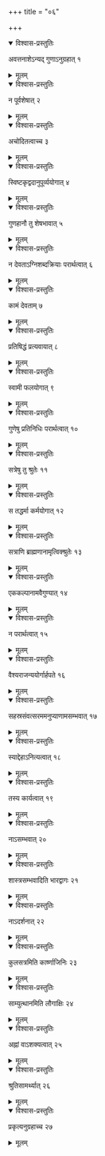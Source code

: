 +++
title = "०६"

+++


<details open><summary>विश्वास-प्रस्तुतिः</summary>

अवत्तनाशेऽन्यद् गुणाऽनुग्रहात् १
</details>

<details><summary>मूलम्</summary>

अवत्तनाशेऽन्यद् गुणाऽनुग्रहात् १
</details>


<details open><summary>विश्वास-प्रस्तुतिः</summary>

न पूर्वशेषात् २
</details>

<details><summary>मूलम्</summary>

न पूर्वशेषात् २
</details>


<details open><summary>विश्वास-प्रस्तुतिः</summary>

अचोदितत्वाच्च ३
</details>

<details><summary>मूलम्</summary>

अचोदितत्वाच्च ३
</details>


<details open><summary>विश्वास-प्रस्तुतिः</summary>

स्विष्टकृद्वदानुपूर्व्ययोगात् ४
</details>

<details><summary>मूलम्</summary>

स्विष्टकृद्वदानुपूर्व्ययोगात् ४
</details>


<details open><summary>विश्वास-प्रस्तुतिः</summary>

गुणहानौ तु शेषभावात् ५
</details>

<details><summary>मूलम्</summary>

गुणहानौ तु शेषभावात् ५
</details>


<details open><summary>विश्वास-प्रस्तुतिः</summary>

न देवताऽग्निशब्दक्रियाः परार्थत्वात् ६
</details>

<details><summary>मूलम्</summary>

न देवताऽग्निशब्दक्रियाः परार्थत्वात् ६
</details>


<details open><summary>विश्वास-प्रस्तुतिः</summary>

कामं देवताम् ७
</details>

<details><summary>मूलम्</summary>

कामं देवताम् ७
</details>


<details open><summary>विश्वास-प्रस्तुतिः</summary>

प्रतिषिद्धं प्रत्यवायात् ८
</details>

<details><summary>मूलम्</summary>

प्रतिषिद्धं प्रत्यवायात् ८
</details>


<details open><summary>विश्वास-प्रस्तुतिः</summary>

स्वामी फलयोगात् ९
</details>

<details><summary>मूलम्</summary>

स्वामी फलयोगात् ९
</details>


<details open><summary>विश्वास-प्रस्तुतिः</summary>

गुणेषु प्रतिनिधिः परार्थत्वात् १०
</details>

<details><summary>मूलम्</summary>

गुणेषु प्रतिनिधिः परार्थत्वात् १०
</details>


<details open><summary>विश्वास-प्रस्तुतिः</summary>

सत्रेषु तु श्रुतेः ११
</details>

<details><summary>मूलम्</summary>

सत्रेषु तु श्रुतेः ११
</details>


<details open><summary>विश्वास-प्रस्तुतिः</summary>

स तद्धर्मा कर्मयोगात् १२
</details>

<details><summary>मूलम्</summary>

स तद्धर्मा कर्मयोगात् १२
</details>


<details open><summary>विश्वास-प्रस्तुतिः</summary>

सत्राणि ब्राह्मणानामृत्विक्श्रुतेः १३
</details>

<details><summary>मूलम्</summary>

सत्राणि ब्राह्मणानामृत्विक्श्रुतेः १३
</details>


<details open><summary>विश्वास-प्रस्तुतिः</summary>

एककल्पानामवैगुण्यात् १४
</details>

<details><summary>मूलम्</summary>

एककल्पानामवैगुण्यात् १४
</details>


<details open><summary>विश्वास-प्रस्तुतिः</summary>

न परार्थत्वात् १५
</details>

<details><summary>मूलम्</summary>

न परार्थत्वात् १५
</details>


<details open><summary>विश्वास-प्रस्तुतिः</summary>

वैश्यराजन्ययोर्गार्हपते १६
</details>

<details><summary>मूलम्</summary>

वैश्यराजन्ययोर्गार्हपते १६
</details>


<details open><summary>विश्वास-प्रस्तुतिः</summary>

सहस्रसंवत्सरममनुप्याणामसम्भवात् १७
</details>

<details><summary>मूलम्</summary>

सहस्रसंवत्सरममनुप्याणामसम्भवात् १७
</details>


<details open><summary>विश्वास-प्रस्तुतिः</summary>

स्याद्देहाऽनित्यत्वात् १८
</details>

<details><summary>मूलम्</summary>

स्याद्देहाऽनित्यत्वात् १८
</details>


<details open><summary>विश्वास-प्रस्तुतिः</summary>

तस्य कार्यत्वात् १९
</details>

<details><summary>मूलम्</summary>

तस्य कार्यत्वात् १९
</details>


<details open><summary>विश्वास-प्रस्तुतिः</summary>

नाऽसम्भवात् २०
</details>

<details><summary>मूलम्</summary>

नाऽसम्भवात् २०
</details>


<details open><summary>विश्वास-प्रस्तुतिः</summary>

शास्त्रसम्भवादिति भारद्वागः २१
</details>

<details><summary>मूलम्</summary>

शास्त्रसम्भवादिति भारद्वागः २१
</details>


<details open><summary>विश्वास-प्रस्तुतिः</summary>

नाऽदर्शनात् २२
</details>

<details><summary>मूलम्</summary>

नाऽदर्शनात् २२
</details>


<details open><summary>विश्वास-प्रस्तुतिः</summary>

कुलसत्रमिति कार्ष्णाजिनिः २३
</details>

<details><summary>मूलम्</summary>

कुलसत्रमिति कार्ष्णाजिनिः २३
</details>


<details open><summary>विश्वास-प्रस्तुतिः</summary>

साम्युत्थानमिति लौगाक्षिः २४
</details>

<details><summary>मूलम्</summary>

साम्युत्थानमिति लौगाक्षिः २४
</details>


<details open><summary>विश्वास-प्रस्तुतिः</summary>

अह्नां वाऽशक्यत्वात् २५
</details>

<details><summary>मूलम्</summary>

अह्नां वाऽशक्यत्वात् २५
</details>


<details open><summary>विश्वास-प्रस्तुतिः</summary>

श्रुतिसामर्थ्यात् २६
</details>

<details><summary>मूलम्</summary>

श्रुतिसामर्थ्यात् २६
</details>


<details open><summary>विश्वास-प्रस्तुतिः</summary>

प्रकृत्यनुग्रहाच्च २७
</details>

<details><summary>मूलम्</summary>

प्रकृत्यनुग्रहाच्च २७
</details>
